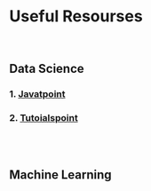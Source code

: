 # Useful Resourses

<br>

## Data Science
### 1. [Javatpoint](https://www.javatpoint.com/data-science) 
### 2. [Tutoialspoint](https://www.tutorialspoint.com/python_data_science/index.htm)

<br><br>

## Machine Learning
